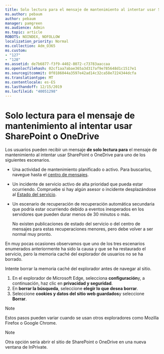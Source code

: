 ```yaml
---
title: Solo lectura para el mensaje de mantenimiento al intentar usar SharePoint o OneDrive
ms.author: pebaum
author: pebaum
manager: pamgreen
ms.audience: Admin
ms.topic: article
ROBOTS: NOINDEX, NOFOLLOW
localization_priority: Normal
ms.collection: Adm_O365
ms.custom:
- "127"
- "128"
ms.assetid: de7b6877-f3f9-4402-8072-c73783aaccaa
ms.openlocfilehash: 02cf1aa7abae365a3d317af9e785648d1c1517e1
ms.sourcegitcommit: 0f0186044a3597e42ad14c32ca58e7224344dcfa
ms.translationtype: MT
ms.contentlocale: es-ES
ms.lasthandoff: 12/15/2019
ms.locfileid: "40051298"
---
```

# <a name="read-only-for-maintenance-message-when-attempting-to-use-sharepoint-or-onedrive"></a>Solo lectura para el mensaje de mantenimiento al intentar usar SharePoint o OneDrive

Los usuarios pueden recibir un mensaje **de solo lectura para** el mensaje de mantenimiento al intentar usar SharePoint o OneDrive para uno de los siguientes escenarios. 

-   Una actividad de mantenimiento planificado o activo.  Para buscarlos, navegue hasta el [centro de mensajes](https://portal.office.com/adminportal/home#/messagecenter).
-   Un incidente de servicio activo de alta prioridad que pueda estar ocurriendo. Compruebe si hay algún asesor o incidente desplazándose al [Estado del servicio](https://portal.office.com/adminportal/home#/servicehealth).
-   Un escenario de recuperación de recuperación automática secundaria que podría estar ocurriendo debido a eventos inesperados en los servidores que pueden durar menos de 30 minutos o más. 
    
    No existen publicaciones de estado del servicio o del centro de mensajes para estas recuperaciones menores, pero debe volver a ser normal muy pronto.

En muy pocas ocasiones observamos que uno de los tres escenarios enumerados anteriormente ha sido la causa y que se ha restaurado el servicio, pero la memoria caché del explorador de usuarios no se ha borrado.

Intente borrar la memoria caché del explorador antes de navegar al sitio.

1. En el explorador de Microsoft Edge, selecciona **configuración**y, a continuación, haz clic en **privacidad y seguridad**.
2. En **borrar la búsqueda**, seleccione **elegir lo que desea borrar**.
3. Seleccione **cookies y datos del sitio web guardados**y seleccione **Borrar**.

>[!Note] 
> Estos pasos pueden variar cuando se usan otros exploradores como Mozilla Firefox o Google Chrome.

>[!Note] 
> Otra opción sería abrir el sitio de SharePoint o OneDrive en una nueva ventana de InPrivate.